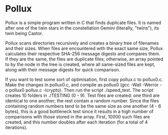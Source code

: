 # Pollux

Pollux is a simple program written in C that finds duplicate files. It is named after one of the twin stars in the constellation Gemini (literally, "twins"), its twin being Castor.

Pollux scans directories recursively and creates a binary tree of filenames and their sizes. When files are encountered with the
exact same size, Pollux calculates their respective SHA-256 message digests and compares them. If they are the same, the files
are duplicate files; otherwise, an array pointed to by the node in the tree is created, where all same-sized files are kept,
along with their message digests for quick comparison.

If you want to test some sort of optimisation, first copy pollux.c to pollux0.c. Make the changes in pollux0.c, and compile as
pollux0 (gcc -Wall -Werror -o pollux0 pollux.c -lcrypto). Then run the script ./speed_test. The script creates 10 folders in
./TESTING (0 - 9). Test files are created: one third are identical to one another; the rest contain a random number. Since the
files containing random numbers tend to be the same size as one another (4 - 6 bytes), this is a good bottleneck test since it
results in a high number of comparisons with those stored in the array. First, 10000 such files are created, and this number doubles after each iteration (for a total of 4 iterations).
